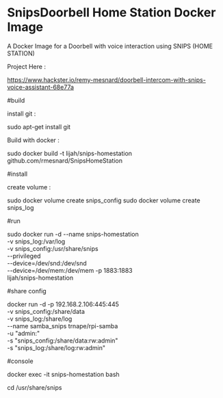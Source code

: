 # SnipsDoorbell Home Station Docker Image


A Docker Image for a Doorbell with voice interaction using SNIPS   (HOME STATION)


Project Here  :

https://www.hackster.io/remy-mesnard/doorbell-intercom-with-snips-voice-assistant-68e77a


#build

install git : 

sudo apt-get install git

Build with docker :

sudo docker build -t lijah/snips-homestation github.com/rmesnard/SnipsHomeStation


#install

create volume :

sudo docker volume create snips_config
sudo docker volume create snips_log

#run 

sudo docker run -d --name snips-homestation \
	-v snips_log:/var/log \
	-v snips_config:/usr/share/snips \
	--privileged \
	--device=/dev/snd:/dev/snd \
	--device=/dev/mem:/dev/mem \-p 1883:1883 \
	lijah/snips-homestation



#share config 


docker run -d -p 192.168.2.106:445:445 \
-v  snips_config:/share/data \
-v  snips_log:/share/log \
--name samba_snips trnape/rpi-samba \
-u "admin:<YOUR PASSWORD>" \
-s "snips_config:/share/data:rw:admin" \
-s "snips_log:/share/log:rw:admin" 

#console

docker exec -it snips-homestation bash

cd /usr/share/snips